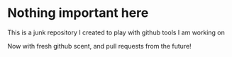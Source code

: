 # Nothing important here

This is a junk repository I created to play with github tools I am working on

Now with fresh github scent, and pull requests from the future!
